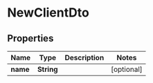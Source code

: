 

# NewClientDto

## Properties

Name | Type | Description | Notes
------------ | ------------- | ------------- | -------------
**name** | **String** |  |  [optional]



